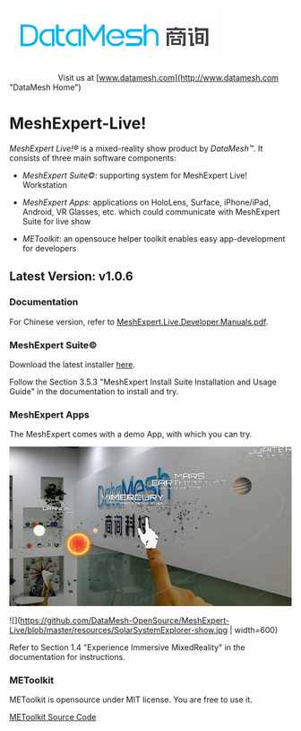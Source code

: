 
![alt text](https://github.com/DataMesh-OpenSource/MeshExpert-Live/blob/master/resources/datamesh.png "DataMesh")

                                                  Visit us at [www.datamesh.com](http://www.datamesh.com "DataMesh Home")


# MeshExpert-Live!

*MeshExpert Live!&reg;* is a mixed-reality show product by *DataMesh&trade;*. It consists of three main software components:
* *MeshExpert Suite&copy;*: supporting system for MeshExpert Live! Workstation

* *MeshExpert Apps*: applications on HoloLens, Surface, iPhone/iPad, Android, VR Glasses, etc. which could communicate with MeshExpert Suite for live show

* *METoolkit*: an opensouce helper toolkit enables easy app-development for developers

## Latest Version: v1.0.6

### Documentation

For Chinese version, refer to [MeshExpert.Live.Developer.Manuals.pdf](https://github.com/DataMesh-OpenSource/MeshExpert-Live/releases/download/v1.0.6/MeshExpert.Live.Developer.Manuals.v1.0.6.Chinese.pdf "MeshExpert.Live.Developer.Manuals.v1.0.6.Chinese.pdf").

### MeshExpert Suite&copy;

Download the latest installer [here](https://github.com/DataMesh-OpenSource/MeshExpert-Live/releases/download/v1.0.6/MeshExpert.Installer.v1.0.6.exe "MeshExpert Installer v1.0.6").

Follow the Section 3.5.3 "MeshExpert Install Suite Installation and Usage Guide" in the documentation to install and try.

### MeshExpert Apps

The MeshExpert comes with a demo App, with which you can try. 


![alt text](https://github.com/DataMesh-OpenSource/MeshExpert-Live/blob/master/resources/SolarSystemExplorer-show.jpg "SolarSystemExplorer")

![](https://github.com/DataMesh-OpenSource/MeshExpert-Live/blob/master/resources/SolarSystemExplorer-show.jpg | width=600)

Refer to Section 1.4 "Experience Immersive MixedReality" in the documentation for instructions.

### METoolkit

METoolkit is opensource under MIT license. You are free to use it.

[METoolkit Source Code](https://github.com/DataMesh-OpenSource/METoolkit "METoolkit souce")
